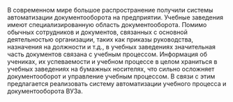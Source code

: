 В современном мире большое распространение получили системы автоматизации документооборота на предприятии. Учебные заведения имеют специализированную область документооборота. Помимо обычных сотрудников и документов, связанных с основной деятельностью организации, таких как приказы руководства, назначения на должности и т.д., в учебных заведениях значительная часть документов связана с учебным процессом.
Информация об учениках, их успеваемости и учебном процессе в целом храниться в учебных заведениях на бумажных носителях, что сильно осложняет документооборот и управление учебным процессом. В связи с этим предлагается реализовать систему автоматизации учебного процесса и документооборота ВУЗа.